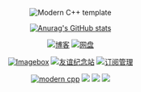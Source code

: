 <div id="title" align=center>

![Modern C++ template][github-sub-title:img]

[![Anurag's GitHub stats](https://github-readme-stats.vercel.app/api?username=Future-Elite&show_icons=true&theme=tokyonight)](https://b23.tv/iEJTnPp)

[![博客](https://img.shields.io/badge/博客-Ficker-yello)](https://blog.166868.xyz)
[![网盘](https://img.shields.io/badge/pan-Ficker-red)](https://pan.166868.xyz)

[![Imagebox](https://img.shields.io/badge/图床-ImageBox-green)](https://pan.166868.xyz)
[![友谊纪念站](https://img.shields.io/badge/友谊纪念站-Moments-pink)](https://zsyxy.dpdns.org/)
[![订阅管理](https://img.shields.io/badge/订阅管理-Subscription-orange)](https://alarm.166868.xyz)

[![modern cpp](https://img.shields.io/badge/code-Modern%20C++-blue)](https://learn.microsoft.com/zh-cn/cpp/cpp/welcome-back-to-cpp-modern-cpp) 
![](https://img.shields.io/badge/讨厌-学习-yellow) 
![](https://img.shields.io/badge/性格-开朗-red) 
![](https://img.shields.io/badge/爱好-二次元-red)

</div>

[github-sub-title:img]: https://readme-typing-svg.herokuapp.com?font=Segoe+Script&center=true&lines=Ficker.
